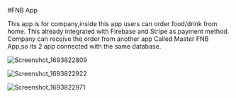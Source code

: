 #FNB App

This app is for company,inside this app users can order food/drink from  home.
This already integrated with Firebase and Stripe as payment method.
Company can receive the order from another app Called Master FNB App,so its 2 app connected with the same database.


![Screenshot_1693822809](https://github.com/Denuvo33/FNB-App/assets/106959180/92f162b0-1cfc-4820-bae3-ca3c3b2c6af6)



![Screenshot_1693822922](https://github.com/Denuvo33/FNB-App/assets/106959180/fda7fb0c-2553-460e-b729-9daa559a8e1b)


![Screenshot_1693822971](https://github.com/Denuvo33/FNB-App/assets/106959180/5ad40983-a93b-4d52-a79c-25a6abc8d4ea)


